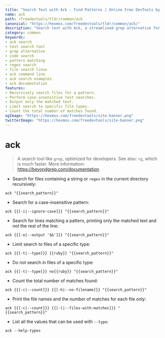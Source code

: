 ```yaml
---
title: "Search Text with Ack - Find Patterns | Online Free DevTools by Hexmos"
name: ack
path: /freedevtools/tldr/common/ack
canonical: "https://hexmos.com/freedevtools/tldr/common/ack/"
description: "Search text with Ack, a streamlined grep alternative for developers. Quickly find code patterns and text within files. Free online tool, no registration required."
category: common
keywords:
- ack search
- text search tool
- grep alternative
- code search
- pattern matching
- regex search
- file search linux
- ack command line
- ack search examples
- ack documentation
features:
- Recursively search files for a pattern.
- Perform case-insensitive text searches.
- Output only the matched text.
- Limit search to specific file types.
- Count the total number of matches found.
ogImage: "https://hexmos.com/freedevtools/site-banner.png"
twitterImage: "https://hexmos.com/freedevtools/site-banner.png"
---
```


# ack

> A search tool like `grep`, optimized for developers.
> See also: `rg`, which is much faster.
> More information: <https://beyondgrep.com/documentation>.

- Search for files containing a string or `regex` in the current directory recursively:

`ack "{{search_pattern}}"`

- Search for a case-insensitive pattern:

`ack {{[-i|--ignore-case]}} "{{search_pattern}}"`

- Search for lines matching a pattern, printing only the matched text and not the rest of the line:

`ack {{[-o|--output '$&']}} "{{search_pattern}}"`

- Limit search to files of a specific type:

`ack {{[-t|--type]}} {{ruby}} "{{search_pattern}}"`

- Do not search in files of a specific type:

`ack {{[-t|--type]}} no{{ruby}} "{{search_pattern}}"`

- Count the total number of matches found:

`ack {{[-c|--count]}} {{[-h|--no-filename]}} "{{search_pattern}}"`

- Print the file names and the number of matches for each file only:

`ack {{[-c|--count]}} {{[-l|--files-with-matches]}} "{{search_pattern}}"`

- List all the values that can be used with `--type`:

`ack --help-types`
